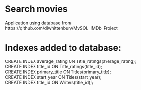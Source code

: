 # Search movies
Application using database from https://github.com/dlwhittenbury/MySQL_IMDb_Project

# Indexes added to database:
CREATE INDEX average_rating ON Title_ratings(average_rating);\
CREATE INDEX title_id ON Title_ratings(title_id);\
CREATE INDEX primary_title ON Titles(primary_title);\
CREATE INDEX start_year ON Titles(start_year);\
CREATE INDEX title_id ON Writers(title_id);\

